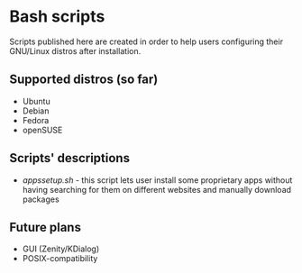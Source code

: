 # Bash scripts

Scripts published here are created in order to help users configuring their GNU/Linux distros after installation.

## Supported distros (so far)
* Ubuntu
* Debian
* Fedora
* openSUSE

## Scripts' descriptions
* *appssetup.sh* - this script lets user install some proprietary apps without having searching for them on different websites and manually download packages

## Future plans
* GUI (Zenity/KDialog)
* POSIX-compatibility
